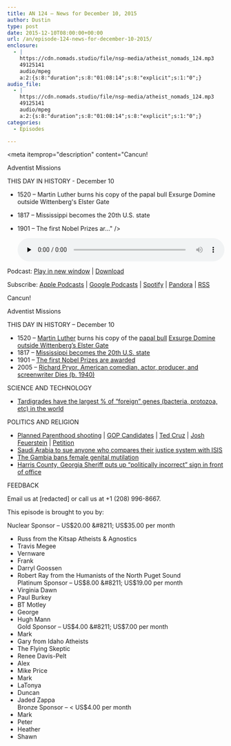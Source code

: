 ```yaml
---
title: AN 124 – News for December 10, 2015
author: Dustin
type: post
date: 2015-12-10T08:00:00+00:00
url: /an/episode-124-news-for-december-10-2015/
enclosure:
  - |
    https://cdn.nomads.studio/file/nsp-media/atheist_nomads_124.mp3
    49125141
    audio/mpeg
    a:2:{s:8:"duration";s:8:"01:08:14";s:8:"explicit";s:1:"0";}
audio_file:
  - |
    https://cdn.nomads.studio/file/nsp-media/atheist_nomads_124.mp3
    49125141
    audio/mpeg
    a:2:{s:8:"duration";s:8:"01:08:14";s:8:"explicit";s:1:"0";}
categories:
  - Episodes

---
```

<div itemscope itemtype="http://schema.org/AudioObject">
  <meta itemprop="name" content="Episode 124 &#8211; News for December 10, 2015" />
  
  <meta itemprop="uploadDate" content="2015-12-10T01:00:00-07:00" />
  
  <meta itemprop="encodingFormat" content="audio/mpeg" />
  
  <meta itemprop="duration" content="PT1H08M14S" />
  
  <meta itemprop="description" content="Cancun!

Adventist Missions

THIS DAY IN HISTORY - December 10
* 1520 – Martin Luther burns his copy of the papal bull Exsurge Domine outside Wittenberg's Elster Gate
* 1817 – Mississippi becomes the 20th U.S. state
* 1901 – The first Nobel Prizes ar..." />
  
  <meta itemprop="contentUrl" content="https://dts.podtrac.com/redirect.mp3/cdn.nomads.studio/file/nsp-media/atheist_nomads_124.mp3" />
  
  <meta itemprop="contentSize" content="46.8" />
  </p> 
  
  <div class="powerpress_player" id="powerpress_player_8381">
    <audio class="wp-audio-shortcode" id="audio-5112-125" preload="none" style="width: 100%;" controls="controls"><source type="audio/mpeg" src="https://dts.podtrac.com/redirect.mp3/cdn.nomads.studio/file/nsp-media/atheist_nomads_124.mp3?_=125" /><a href="https://dts.podtrac.com/redirect.mp3/cdn.nomads.studio/file/nsp-media/atheist_nomads_124.mp3">https://dts.podtrac.com/redirect.mp3/cdn.nomads.studio/file/nsp-media/atheist_nomads_124.mp3</a></audio>
  </div>
</div>

<p class="powerpress_links powerpress_links_mp3">
  Podcast: <a href="https://dts.podtrac.com/redirect.mp3/cdn.nomads.studio/file/nsp-media/atheist_nomads_124.mp3" class="powerpress_link_pinw" target="_blank" title="Play in new window" onclick="return powerpress_pinw('https://htotw.com/?powerpress_pinw=5112-podcast');" rel="nofollow">Play in new window</a> | <a href="https://dts.podtrac.com/redirect.mp3/cdn.nomads.studio/file/nsp-media/atheist_nomads_124.mp3" class="powerpress_link_d" title="Download" rel="nofollow" download="atheist_nomads_124.mp3">Download</a>
</p>

<p class="powerpress_links powerpress_subscribe_links">
  Subscribe: <a href="https://podcasts.apple.com/us/podcast/humanists-take-on-the-world/id530050098?mt=2&ls=1" class="powerpress_link_subscribe powerpress_link_subscribe_itunes" target="_blank" title="Subscribe on Apple Podcasts" rel="nofollow">Apple Podcasts</a> | <a href="https://www.google.com/podcasts?feed=aHR0cDovL2F0aGVpc3Rub21hZHMubGlic3luLmNvbS9yc3M%3D" class="powerpress_link_subscribe powerpress_link_subscribe_googleplay" target="_blank" title="Subscribe on Google Podcasts" rel="nofollow">Google Podcasts</a> | <a href="https://open.spotify.com/show/3LzK2xZGike6Tc1GEMtMbr?si=LieN9SNuTpq96smuaUsH8A" class="powerpress_link_subscribe powerpress_link_subscribe_spotify" target="_blank" title="Subscribe on Spotify" rel="nofollow">Spotify</a> | <a href="https://www.pandora.com/podcast/atheist-nomads/PC:10122?corr=62071012&part=ug" class="powerpress_link_subscribe powerpress_link_subscribe_pandora" target="_blank" title="Subscribe on Pandora" rel="nofollow">Pandora</a> | <a href="https://htotw.com/feed/podcast/" class="powerpress_link_subscribe powerpress_link_subscribe_rss" target="_blank" title="Subscribe via RSS" rel="nofollow">RSS</a>
</p>

Cancun!

Adventist Missions

THIS DAY IN HISTORY &#8211; December 10  
* 1520 – <a href="https://en.wikipedia.org/wiki/Martin_Luther" target="_blank" rel="noopener">Martin Luther</a> burns his copy of the <a href="https://en.wikipedia.org/wiki/Papal_bull" target="_blank" rel="noopener">papal bull</a> <a href="https://en.wikipedia.org/wiki/Exsurge_Domine" target="_blank" rel="noopener">Exsurge Domine outside Wittenberg&#8217;s Elster Gate</a>  
* 1817 – <a href="https://en.wikipedia.org/wiki/Mississippi" target="_blank" rel="noopener">Mississippi becomes the 20th U.S. state</a>  
* 1901 – <a href="https://en.wikipedia.org/wiki/Nobel_Prize" target="_blank" rel="noopener">The first Nobel Prizes are awarded</a>  
* 2005 – <a href="https://en.wikipedia.org/wiki/Richard_Pryor" target="_blank" rel="noopener">Richard Pryor, American comedian, actor, producer, and screenwriter Dies (b. 1940)</a>

SCIENCE AND TECHNOLOGY  
* <a href="https://www.sciencenews.org/article/water-bears-are-genetic-mash-ups?tgt=nr" target="_blank" rel="noopener">Tardigrades have the largest % of “foreign” genes (bacteria, protozoa, etc) in the world</a>

POLITICS AND RELIGION  
* <a href="https://en.wikipedia.org/wiki/2015_Colorado_Springs_shooting" target="_blank" rel="noopener">Planned Parenthood shooting</a> | <a href="http://thinkprogress.org/health/2015/11/29/3726248/republicans-respond-planned-parenthood/" target="_blank" rel="noopener">GOP Candidates</a> | <a href="https://www.texastribune.org/2015/11/29/cruz-condemns-planned-parenthood-shooting-colorado/" target="_blank" rel="noopener">Ted Cruz</a> | <a href="http://www.patheos.com/blogs/friendlyatheist/2015/11/29/joshua-feuerstein-lets-punish-planned-parenthood-abortion-doctors-must-be-afraid-for-their-life/" target="_blank" rel="noopener">Josh Feuerstein</a> | <a href="https://petitions.whitehouse.gov/petition/prosecute-joshua-feuerstein-attempting-incite-violence" target="_blank" rel="noopener">Petition</a>  
* <a href="http://www.independent.co.uk/news/world/middle-east/ashraf-fayadh-saudi-arabia-to-sue-twitter-user-describing-palestinian-poets-death-sentence-as-isis-a6749591.html" target="_blank" rel="noopener">Saudi Arabia to sue anyone who compares their justice system with ISIS</a>  
* <a href="http://www.theguardian.com/society/2015/nov/24/the-gambia-bans-female-genital-mutilation" target="_blank" rel="noopener">The Gambia bans female genital mutilation</a>  
* <a href="http://www.ledger-enquirer.com/news/local/article46241055.html" target="_blank" rel="noopener">Harris County, Georgia Sheriff puts up “politically incorrect” sign in front of office</a>

FEEDBACK

Email us at [redacted] or call us at +1 (208) 996-8667.

This episode is brought to you by:

Nuclear Sponsor &#8211; US$20.00 &#8211; US$35.00 per month  
* Russ from the Kitsap Atheists & Agnostics  
* Travis Megee  
* Vernware  
* Frank  
* Darryl Goossen  
* Robert Ray from the Humanists of the North Puget Sound  
Platinum Sponsor &#8211; US$8.00 &#8211; US$19.00 per month  
* Virginia Dawn  
* Paul Burkey  
* BT Motley  
* George  
* Hugh Mann  
Gold Sponsor &#8211; US$4.00 &#8211; US$7.00 per month  
* Mark  
* Gary from Idaho Atheists  
* The Flying Skeptic  
* Renee Davis-Pelt  
* Alex  
* Mike Price  
* Mark  
* LaTonya  
* Duncan  
* Jaded Zappa  
Bronze Sponsor &#8211; < US$4.00 per month  
* Mark  
* Peter  
* Heather  
* Shawn
